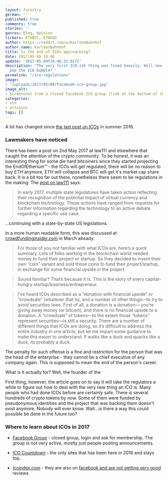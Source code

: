 ```yaml
---
layout: forestry
german: ''
published: true
comments: true
stories: ''
genres: Blog, Opinion
tickers: ETHBTC, ETHUSD
author: https://reddit.com/u/KarlVonBahnhof
author_name: KarlVonBahnhof
title: Is the end of ICOs approaching?
date: 2017-05-09 14:46
update: '2017-05-09T18:48:33.017Z'
description: 'The very first ICO-ish thing was fined heavily. Will new regulations
  pop the ICO bubble? '
permalink: "/ico-regulations"
image:
- "/uploads/2017/05/09/facebook-ico-group.jpg"
image_alt:
- Screenshot from a closed Facebook ICO group (link at the bottom of the article)
categories:
- eth
- altcoins
tags: []
---
```

A lot has changed since [the last post on ICOs](https://www.altcointrading.net/ico-2016/) in summer 2016.

### Lawmakers have noticed

There has been a post on 2nd May 2017 at law111 and elsewhere that caught the attention of the crypto community. To be honest, it was an interesting thing for some die hard bitcoiners since they started projecting the EndOfEtherium&trade; - the ICOs will get regulated, there will be no reason to buy ETH anymore, ETH will collapse and BTC will get it's market cap share back. It is a bit too far out there, nonetheless there seem to be regulations in the making. The [post on law111](https://www.law111.com/11state-lawmakers-increasing-their-focus-on-vc-and-blockchain-technology) says: 

> In early 2017, multiple state legislatures have taken action reflecting their recognition of the potential impact of virtual currency and blockchain technology. These actions have ranged from requests for further information regarding the technology to an active debate regarding a specific use case.

...continuing with a state-by-state US legislations. 

In a more human readable form, this was discussed at [crowdfundinginsider.com](https://www.crowdfundinsider.com/2017/03/96598-initial-coin-offering-probably-regulated-securities-law/) in March already:

> For those of you not familiar with what ICOs are, here’s a quick summary. Lots of folks working in the blockchain world needed money to fund their project or startup. So they decided to invent their own “coin” variant and sold those coins to fund their project/startup, in exchange for some financial upside in the project.

> Sound familiar? That’s because it is. This is the story of every capital-hungry startup/business/entrepreneur.

> I’ve heard ICOs described as a “donation with financial upside” or “crowdsale” (whatever that is), and a number of other things—to try to avoid securities laws. First of all, a donation is a donation— you’re giving away money (or bitcoin), and there is no financial upside to a donation. A “crowdsale” of tokens—to the extent those “tokens” represent securities—is still a security. There are a number of different things that ICOs are doing, so it’s difficult to address the entire industry in one article, but let me impart some guidance to make this easier to understand: If walks like a duck and quacks like a duck, its probably a duck.

The penalty for such offense is a fine and restriction for the person that was the head of the enterprise - they cannot be a chief executive of any company again. This is supposed to mean the end of the person's career. 

What is it actually for? Well, the founder of the 

First thing, however, the article goes on to say it will take the regulators a while to figure out how to deal with the very new thing an ICO is. 
Many people who had done ICOs before are certainly safe. There is several hundreds of crypto tokens by now. Some of them were funded by pseudonymous identities and the project that was backing them doesn't exist anymore. Nobody will ever know. 
Wait...is there a way this could possible be done in the future too? 



### Where to learn about ICOs in 2017

* [Facebook Group](https://www.facebook.com/groups/1216757095051232/) - closed group, login and ask for membership. The group is not very active, mostly just people posting announcements.

* [ICO Countdown](http://www.icocountdown.com/) - the only sites that has been here in 2016 and stays top.

* [Icoindex.com](http://icoindex.com/) - they are also on [facebook and are not getting very good](https://www.facebook.com/ICOindex/) reviews